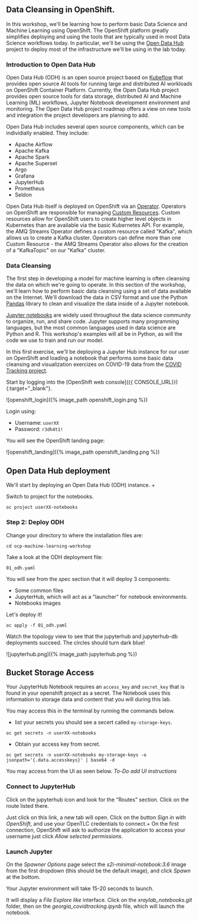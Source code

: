 ## Data Cleansing in OpenShift.

In this workshop, we'll be learning how to perform basic Data Science and Machine Learning using OpenShift. The OpenShift platform greatly simplifies deploying and using the tools that are typically used in most Data Science workflows today. In particular, we'll be using the [Open Data Hub](http://opendatahub.io) project to deploy most of the infrastructure we'll be using in the lab today.

### Introduction to Open Data Hub

Open Data Hub (ODH) is an open source project based on [Kubeflow](https://kubeflow.org/) that provides open source AI tools for running large and distributed AI workloads on OpenShift Container Platform. Currently, the Open Data Hub project provides open source tools for data storage, distributed AI and Machine Learning (ML) workflows, Jupyter Notebook development environment and monitoring. The Open Data Hub project roadmap offers a view on new tools and integration the project developers are planning to add.

Open Data Hub includes several open source components, which can be individially enabled. They include:

* Apache Airflow
* Apache Kafka
* Apache Spark
* Apache Superset
* Argo
* Grafana
* JupyterHub
* Prometheus
* Seldon

Open Data Hub itself is deployed on OpenShift via an [Operator](https://www.openshift.com/learn/topics/operators). Operators on OpenShift are responsible for managing [Custom Resources](https://kubernetes.io/docs/concepts/extend-kubernetes/api-extension/custom-resources/). Custom resources allow for OpenShift users to create higher level objects in Kubernetes than are available via the basic Kubernetes API. For example, the AMQ Streams Operator defines a custom resource called "Kafka", which allows us to create a Kafka cluster. Operators can define more than one Custom Resource - the AMQ Streams Operator also allows for the creation of a "KafkaTopic" on our "Kafka" cluster.

### Data Cleansing

The first step in developing a model for machine learning is often cleansing the data on which we're going to operate. In this section of the workshop, we'll learn how to perform basic data cleansing using a set of data available on the Internet. We'll download the data in CSV format and use the Python [Pandas](https://pandas.pydata.org/) library to clean and visualize the data inside of a Jupyter notebook.

[Jupyter notebooks](https://jupyter.org/) are widely used throughout the data science community to organize, run, and share code. Jupyter supports many programming languages, but the most common languages used in data science are Python and R. This workshop's examples will all be in Python, as will the code we use to train and run our model.

In this first exercise, we'll be deploying a Jupyter Hub instance for our user on OpenShift and loading a notebook that performs some basic data cleansing and visualization exercizes on COVID-19 data from the [COVID Tracking project](https://covidtracking.com/).

Start by logging into the [OpenShift web console]({{ CONSOLE_URL}}){:target="_blank"}.

![openshift_login]({% image_path openshift_login.png %})

Login using:

* Username: `userXX`
* Password: `r3dh4t1!` 

You will see the OpenShift landing page:

![openshift_landing]({% image_path openshift_landing.png %})

## Open Data Hub deployment

We'll start by deploying an Open Data Hub (ODH) instance. +

Switch to project for the notebooks.

```
oc project userXX-notebooks
```

### Step 2: Deploy ODH

Change your directory to where the installation files are:

```
cd ocp-machine-learning-workshop
```

Take a look at the ODH deployment file:

```
01_odh.yaml
```

You will see from the *spec* section that it will deploy 3 components:

* Some common files
* JupyterHub, which will act as a "launcher" for notebook environments.
* Notebooks images

Let's deploy it!

```
oc apply -f 01_odh.yaml
```

Watch the topology view to see that the jupyterhub and jupyterhub-db deployments succeed. The circles should turn dark blue!

![jupyterhub.png]({% image_path jupyterhub.png %})

## Bucket Storage Access
Your JupyterHub Notebook  requires an `access_key` and `secret_key` that is found in your openshift project as a secret. The Notebook uses this information to storage data and content that you will during this lab. 

You may access this in the terminal by running the commands below. 
* list your secrets you should see a secert called `my-storage-keys`.

```
oc get secrets -n userXX-notebooks
```

* Obtain yur access key from secret. 

```
oc get secrets -n userXX-notebooks my-storage-keys -o jsonpath='{.data.accesskeys}' | base64 -d
```

You may access from the UI as seen below. 
*To-Do add UI instructions*


### Connect to JupyterHub

Click on the jupyterhub icon and look for the "Routes" section. Click on the route listed there.

Just click on this link, a new tab will open. Click on the button *Sign in with OpenShift*, and use your OpenTLC credentials to connect.+
On the first connection, OpenShift will ask to authorize the application to access your username just click *Allow selected permissions*.

### Launch Jupyter

On the *Spawner Options* page select the *s2i-minimal-notebook:3.6* image from the first dropdown (this should be the default image), and click *Spawn* at the bottom.

Your Jupyter environment will take 15-20 seconds to launch.

It will display a _File Explore like_ interface. Click on the *xraylab_notebooks.git* folder, then on the *georgia_covidtracking.ipynb* file, which will launch the notebook.

